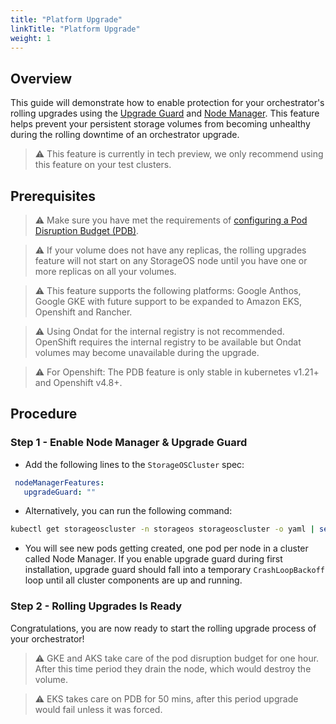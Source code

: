 ```yaml
---
title: "Platform Upgrade"
linkTitle: "Platform Upgrade"
weight: 1
---
```


## Overview

This guide will demonstrate how to enable protection for your orchestrator's rolling upgrades using the [Upgrade Guard](/docs/concepts/rolling-upgrades/#upgrade-guard) and [Node Manager](/docs/concepts/rolling-upgrades/#node-manager). This feature helps prevent your persistent storage volumes from becoming unhealthy during the rolling downtime of an orchestrator upgrade.

> ⚠️ This feature is currently in tech preview, we only recommend using this feature on your test clusters.

## Prerequisites

> ⚠️ Make sure you have met the requirements of [configuring a Pod Disruption Budget (PDB)](https://kubernetes.io/docs/tasks/run-application/configure-pdb/).

> ⚠️ If your volume does not have any replicas, the rolling upgrades feature will not start on any StorageOS node until you have one or more replicas on all your volumes.

> ⚠️ This feature supports the following platforms: Google Anthos, Google GKE with future support to be expanded to Amazon EKS, Openshift and Rancher.

> ⚠️ Using Ondat for the internal registry is not recommended. OpenShift requires the internal registry to be available but Ondat volumes may become unavailable during the upgrade.

> ⚠️ For Openshift: The PDB feature is only stable in kubernetes v1.21+ and Openshift v4.8+.

## Procedure

### Step 1 - Enable Node Manager & Upgrade Guard

* Add the following lines to the `StorageOSCluster` spec:

 ```yaml
  nodeManagerFeatures:
    upgradeGuard: ""
 ```

* Alternatively, you can run the following command:

 ```bash
 kubectl get storageoscluster -n storageos storageoscluster -o yaml | sed -e 's|^spec:$|spec:\n  nodeManagerFeatures:\n    upgradeGuard: ""|' | kubectl apply -f - 
 ```

* You will see new pods getting created, one pod per node in a cluster called Node Manager. If you enable upgrade guard during first installation, upgrade guard should fall into a temporary `CrashLoopBackoff` loop until all cluster components are up and running.

### Step 2 - Rolling Upgrades Is Ready

Congratulations, you are now ready to start the rolling upgrade process of your orchestrator!

> ⚠️ GKE and AKS take care of the pod disruption budget for one hour. After this time period they drain the node, which would destroy the volume.

> ⚠️ EKS takes care on PDB for 50 mins, after this period upgrade would fail unless it was forced.
